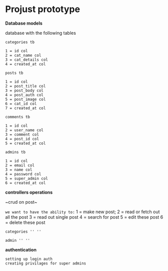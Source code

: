 # Projust prototype

**Database models**

database with the following tables

`categories tb`

    1 = id col
    2 = cat_name col
    3 = cat_details col
    4 = created_at col

`posts tb`

    1 = id col
    2 = post_title col
    3 = post_body col
    4 = post_auth col
    5 = post_image col
    6 = cat_id col
    7 = created_at col

`comments tb`

    1 = id col
    2 = user_name col
    3 = comment col
    4 = post_id col
    5 = created_at col

`admins tb`

    1 = id col
    2 = email col
    3 = name col
    4 = password col
    5 = super_admin col
    6 = created_at col


**controllers operations**

~crud on post~

`we want to have the ability to:`
    1 = make new post;
    2 = read or fetch out all the post
    3 = read out single post 
    4 = search for post
    5 = edit these post 
    6 = delete these post

    categories '' ''

    admin '' ''

**authentication**

    setting up login auth
    creating privilages for super admins

